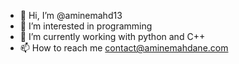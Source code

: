 - 👋 Hi, I’m @aminemahd13
- 👀 I’m interested in programming
- 🌱 I’m currently working with python and C++
- 📫 How to reach me 
contact@aminemahdane.com
<!---
aminemahd13/aminemahd13 is a ✨ special ✨ repository because its `README.md` (this file) appears on your GitHub profile.
You can click the Preview link to take a look at your changes.
--->
